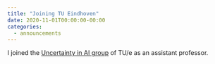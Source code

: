 ```yaml
---
title: "Joining TU Eindhoven"
date: 2020-11-01T00:00:00-00:00
categories:
  - announcements
---
```

I joined the [Uncertainty in AI group](https://uai.win.tue.nl/#intro) of TU/e as an assistant professor.
